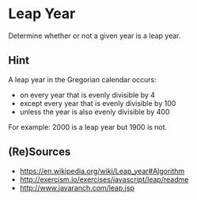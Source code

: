# Leap Year

Determine whether or not a given year is a leap year.

## Hint
A leap year in the Gregorian calendar occurs:
* on every year that is evenly divisible by 4
* except every year that is evenly divisible by 100
* unless the year is also evenly divisible by 400

For example: 2000 is a leap year but 1900 is not.

## (Re)Sources
* https://en.wikipedia.org/wiki/Leap_year#Algorithm
* http://exercism.io/exercises/javascript/leap/readme
* http://www.javaranch.com/leap.jsp
